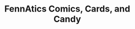 ---
title: "FennAtics Comics, Cards, and Candy"
url: /hebron/fennatics-comics-cards-and-candy/
shop: Sammler
---